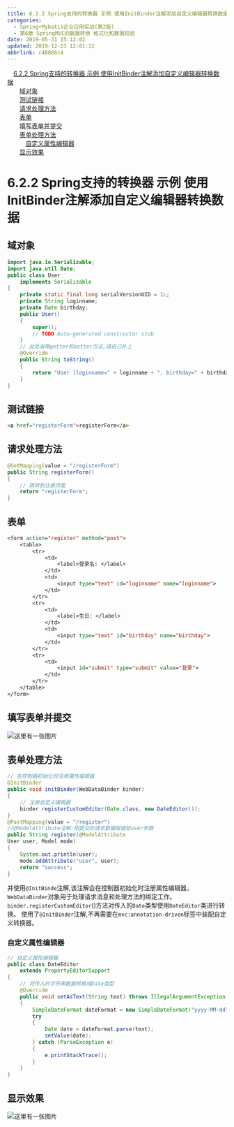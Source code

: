 ```yaml
---
title: 6.2.2 Spring支持的转换器 示例 使用InitBinder注解添加自定义编辑器转换数据
categories: 
  - Spring+Mybatis企业应用实战(第2版)
  - 第6章 SpringMVC的数据转换 格式化和数据校验
date: 2019-05-31 15:12:02
updated: 2019-12-23 12:01:12
abbrlink: c48866c4
---
```

<div id='my_toc'><a href="/JavaReadingNotes/c48866c4/#6-2-2-Spring支持的转换器-示例-使用InitBinder注解添加自定义编辑器转换数据" class="header_1">6.2.2 Spring支持的转换器 示例 使用InitBinder注解添加自定义编辑器转换数据</a>&nbsp;<br><a href="/JavaReadingNotes/c48866c4/#域对象" class="header_2">域对象</a>&nbsp;<br><a href="/JavaReadingNotes/c48866c4/#测试链接" class="header_2">测试链接</a>&nbsp;<br><a href="/JavaReadingNotes/c48866c4/#请求处理方法" class="header_2">请求处理方法</a>&nbsp;<br><a href="/JavaReadingNotes/c48866c4/#表单" class="header_2">表单</a>&nbsp;<br><a href="/JavaReadingNotes/c48866c4/#填写表单并提交" class="header_2">填写表单并提交</a>&nbsp;<br><a href="/JavaReadingNotes/c48866c4/#表单处理方法" class="header_2">表单处理方法</a>&nbsp;<br><a href="/JavaReadingNotes/c48866c4/#自定义属性编辑器" class="header_3">自定义属性编辑器</a>&nbsp;<br><a href="/JavaReadingNotes/c48866c4/#显示效果" class="header_2">显示效果</a>&nbsp;<br></div>
<style>.header_1{margin-left: 1em;}.header_2{margin-left: 2em;}.header_3{margin-left: 3em;}.header_4{margin-left: 4em;}.header_5{margin-left: 5em;}.header_6{margin-left: 6em;}</style>
<!--more-->
<script>if (navigator.platform.search('arm')==-1){document.getElementById('my_toc').style.display = 'none';}var e,p = document.getElementsByTagName('p');while (p.length>0) {e = p[0];e.parentElement.removeChild(e);}</script>

<!--end-->
# 6.2.2 Spring支持的转换器 示例 使用InitBinder注解添加自定义编辑器转换数据 #
## 域对象 ##
```java
import java.io.Serializable;
import java.util.Date;
public class User
    implements Serializable
{
    private static final long serialVersionUID = 1L;
    private String loginname;
    private Date birthday;
    public User()
    {
        super();
        // TODO Auto-generated constructor stub
    }
    // 此处省略getter和setter方法,请自己补上
    @Override
    public String toString()
    {
        return "User [loginname=" + loginname + ", birthday=" + birthday + "]";
    }
}
```
## 测试链接 ##
```html
<a href="registerForm">registerForm</a>
```
## 请求处理方法 ##
```java
@GetMapping(value = "/registerForm")
public String registerForm()
{
    // 跳转到注册页面
    return "registerForm";
}
```
## 表单 ##
```jsp
<form action="register" method="post">
    <table>
        <tr>
            <td>
                <label>登录名: </label>
            </td>
            <td>
                <input type="text" id="loginname" name="loginname">
            </td>
        </tr>
        <tr>
            <td>
                <label>生日: </label>
            </td>
            <td>
                <input type="text" id="birthday" name="birthday">
            </td>
        </tr>
        <tr>
            <td>
                <input id="submit" type="submit" value="登录">
            </td>
        </tr>
    </table>
</form>
```
## 填写表单并提交 ##
![这里有一张图片](https://image-1257720033.cos.ap-shanghai.myqcloud.com/blog/readbooknote/Spring%2BMyBatisQiYeYingYongShiZhan/chapter6/4.png)
## 表单处理方法 ##
```java
// 在控制器初始化时注册属性编辑器
@InitBinder
public void initBinder(WebDataBinder binder)
{
    // 注册自定义编辑器
    binder.registerCustomEditor(Date.class, new DateEditor());
}
@PostMapping(value = "/register")
//@ModelAttribute注解:把提交的请求数据赋值给user参数
public String register(@ModelAttribute
User user, Model mode)
{
    System.out.println(user);
    mode.addAttribute("user", user);
    return "success";
}
```
并使用`@InitBinde`注解,该注解会在控制器初始化时注册属性编辑器。`WebDataBinder`对象用于处理请求消息和处理方法的绑定工作。`binder.registerCustomEditor`()方法对传入的`Date`类型使用`DateEditor`类进行转换。
使用了`@InitBinder`注解,不再需要在`mvc:annotation-driven`标签中装配自定义转换器。
### 自定义属性编辑器 ###
```java
// 自定义属性编辑器
public class DateEditor
    extends PropertyEditorSupport
{
    // 将传入的字符串数据转换成Date类型
    @Override
    public void setAsText(String text) throws IllegalArgumentException
    {
        SimpleDateFormat dateFormat = new SimpleDateFormat("yyyy-MM-dd");
        try
        {
            Date date = dateFormat.parse(text);
            setValue(date);
        } catch (ParseException e)
        {
            e.printStackTrace();
        }
    }
}
```
## 显示效果 ##
![这里有一张图片](https://image-1257720033.cos.ap-shanghai.myqcloud.com/blog/readbooknote/Spring%2BMyBatisQiYeYingYongShiZhan/chapter6/5.png)

